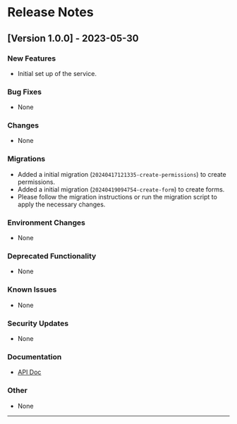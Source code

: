 # Release Notes

## [Version 1.0.0] - 2023-05-30

### New Features

-   Initial set up of the service.

### Bug Fixes

-   None

### Changes

-   None

### Migrations

-   Added a initial migration (`20240417121335-create-permissions`) to create permissions.
-   Added a initial migration (`20240419094754-create-form`) to create forms.
-   Please follow the migration instructions or run the migration script to apply the necessary changes.

### Environment Changes

-   None

### Deprecated Functionality

-   None

### Known Issues

-   None

### Security Updates

-   None

### Documentation

-   [API Doc](https://elevate-scp.shikshalokam.org/survey-project-creation-service/api-doc)

### Other

-   None

---

<!-- Any other needed details can be added here -->
